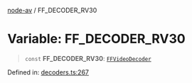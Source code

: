 [node-av](../globals.md) / FF\_DECODER\_RV30

# Variable: FF\_DECODER\_RV30

> `const` **FF\_DECODER\_RV30**: [`FFVideoDecoder`](../type-aliases/FFVideoDecoder.md)

Defined in: [decoders.ts:267](https://github.com/seydx/av/blob/f8631fc881b394300b1479f511d55cf1c370a87f/src/constants/decoders.ts#L267)
